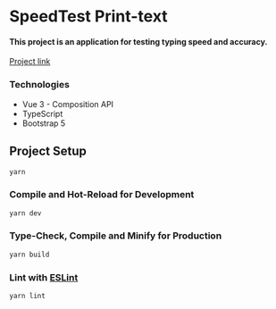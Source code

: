 # SpeedTest Print-text

#### This project is an application for testing typing speed and accuracy.

[Project link](https://speedtest-print-text.firebaseapp.com/)

### Technologies

- Vue 3 - Composition API
- TypeScript
- Bootstrap 5

## Project Setup

```sh
yarn
```

### Compile and Hot-Reload for Development

```sh
yarn dev
```

### Type-Check, Compile and Minify for Production

```sh
yarn build
```

### Lint with [ESLint](https://eslint.org/)

```sh
yarn lint
```
